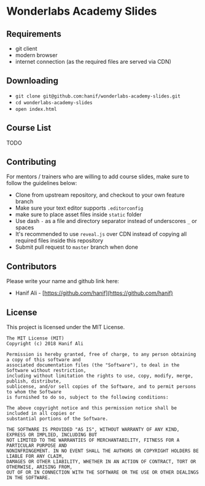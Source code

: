 # Wonderlabs Academy Slides

## Requirements

* git client
* modern browser
* internet connection (as the required files are served via CDN)

## Downloading

* `git clone git@github.com:hanif/wonderlabs-academy-slides.git`
* `cd wonderlabs-academy-slides`
* `open index.html`

## Course List

TODO

## Contributing

For mentors / trainers who are willing to add course slides, make sure to follow the guidelines below:

* Clone from upstream repository, and checkout to your own feature branch
* Make sure your text editor supports `.editorconfig`
* make sure to place asset files inside `static` folder
* Use dash `-` as a file and directory separator instead of underscores `_` or spaces
* It's recommended to use `reveal.js` over CDN instead of copying all required files inside this repository
* Submit pull request to `master` branch when done

## Contributors

Please write your name and github link here:

* Hanif Ali - [https://github.com/hanif](https://github.com/hanif)

## License

This project is licensed under the MIT License.

```
The MIT License (MIT)
Copyright (c) 2018 Hanif Ali

Permission is hereby granted, free of charge, to any person obtaining a copy of this software and
associated documentation files (the "Software"), to deal in the Software without restriction,
including without limitation the rights to use, copy, modify, merge, publish, distribute,
sublicense, and/or sell copies of the Software, and to permit persons to whom the Software
is furnished to do so, subject to the following conditions:

The above copyright notice and this permission notice shall be included in all copies or
substantial portions of the Software.

THE SOFTWARE IS PROVIDED "AS IS", WITHOUT WARRANTY OF ANY KIND, EXPRESS OR IMPLIED, INCLUDING BUT
NOT LIMITED TO THE WARRANTIES OF MERCHANTABILITY, FITNESS FOR A PARTICULAR PURPOSE AND
NONINFRINGEMENT. IN NO EVENT SHALL THE AUTHORS OR COPYRIGHT HOLDERS BE LIABLE FOR ANY CLAIM,
DAMAGES OR OTHER LIABILITY, WHETHER IN AN ACTION OF CONTRACT, TORT OR OTHERWISE, ARISING FROM,
OUT OF OR IN CONNECTION WITH THE SOFTWARE OR THE USE OR OTHER DEALINGS IN THE SOFTWARE.
```

